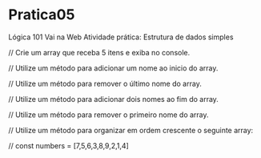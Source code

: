 # Pratica05
Lógica 101
Vai na Web
Atividade prática: Estrutura de dados simples

// Crie um array que receba 5 itens e exiba no console.

// Utilize um método para adicionar um nome ao inicio do array.

// Utilize um método para remover o último nome do array.

// Utilize um método para adicionar dois nomes ao fim do array.

// Utilize um método para remover o primeiro nome do array.

// Utilize um método para organizar em ordem crescente o seguinte array:

// const numbers = [7,5,6,3,8,9,2,1,4]
